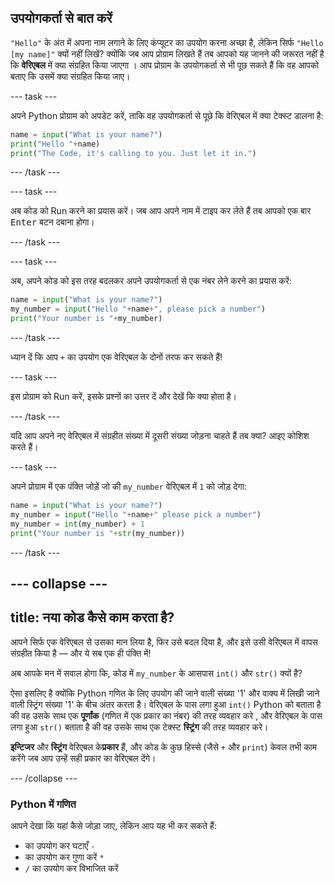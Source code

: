 ## उपयोगकर्ता से बात करें

`"Hello"` के अंत में अपना नाम लगाने के लिए कंप्यूटर का उपयोग करना अच्छा है, लेकिन सिर्फ `"Hello [my name]"` क्यों नहीं लिखें? क्योंकि जब आप प्रोग्राम लिखते हैं तब आपको यह जानने की जरूरत नहीं है कि **वेरिएबल** में क्या संग्रहित किया जाएगा । आप प्रोग्राम के उपयोगकर्ता से भी पूछ सकते हैं कि वह आपको बताए कि उसमें क्या संग्रहित किया जाए।

--- task ---

अपने Python प्रोग्राम को अपडेट करें, ताकि वह उपयोगकर्ता से पूछे कि वेरिएबल में क्या टेक्स्ट डालना है:

```python
name = input("What is your name?")
print("Hello "+name)
print("The Code, it's calling to you. Just let it in.")
```

--- /task ---

--- task ---

अब कोड को Run करने का प्रयास करें। जब आप अपने नाम में टाइप कर लेते हैं तब आपको एक बार <kbd>Enter</kbd> बटन दबाना होगा।

--- /task ---

--- task ---

अब, अपने कोड को इस तरह बदलकर अपने उपयोगकर्ता से एक नंबर लेने करने का प्रयास करें:

```python
name = input("What is your name?")
my_number = input("Hello "+name+", please pick a number")
print("Your number is "+my_number)
```

--- /task ---

ध्यान दें कि आप `+` का उपयोग एक वेरिएबल के दोनों तरफ कर सकते हैं!

--- task ---

इस प्रोग्राम को Run करें, इसके प्रश्नों का उत्तर दें और देखें कि क्या होता है।

--- /task ---

यदि आप अपने नए वेरिएबल में संग्रहीत संख्या में दूसरी संख्या जोड़ना चाहते हैं तब क्या? आइए कोशिश करते हैं।

--- task ---

अपने प्रोग्राम में एक पंक्ति जोड़ें जो की `my_number` वेरिएबल में `1` को जोड़ देगा:

```python
name = input("What is your name?")
my_number = input("Hello "+name+" please pick a number")
my_number = int(my_number) + 1
print("Your number is "+str(my_number))
```

--- /task ---

--- collapse ---
---
title: नया कोड कैसे काम करता है?
---

आपने सिर्फ एक वेरिएबल से उसका मान लिया है, फिर उसे बदल दिया है, और इसे उसी वेरिएबल में वापस संग्रहीत किया है — और ये सब एक ही पंक्ति में!

अब आपके मन में सवाल होगा कि, कोड में `my_number` के आसपास `int()` और `str()` क्यों है?

ऐसा इसलिए है क्योंकि Python गणित के लिए उपयोग की जाने वाली संख्या '1' और वाक्य में लिखी जाने वाली स्ट्रिंग संख्या '1' के बीच अंतर करता है। वेरिएबल के पास लगा हुआ `int()` Python को बताता है की वह उसके साथ एक **पूर्णांक** (गणित में एक प्रकार का नंबर) की तरह व्यवहार करे , और वेरिएबल के पास लगा हुआ `str()` बताता है की वह उसके साथ एक टेक्स्ट **स्ट्रिंग** की तरह व्यवहार करे।

**इन्टिजर** और **स्ट्रिंग** वेरिएबल के**प्रकार** हैं, और कोड के कुछ हिस्से (जैसे `+` और `print`) केवल तभी काम करेंगे जब आप उन्हें सही प्रकार का वेरिएबल देंगे।

--- /collapse ---

### Python में गणित

आपने देखा कि यहां कैसे जोड़ा जाए, लेकिन आप यह भी कर सकते हैं:
* का उपयोग कर घटाएँ `-`
* का उपयोग कर गुणा करें `*`
* `/` का उपयोग कर विभाजित करें
